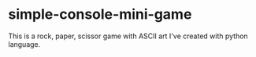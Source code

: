 # simple-console-mini-game
This is a rock, paper, scissor game with ASCII art I've created with python language.
